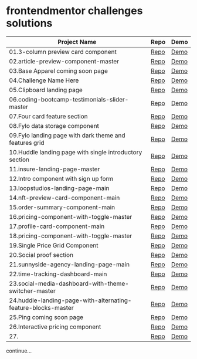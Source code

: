 # frontendmentor challenges solutions
|Project Name |  Repo | Demo|
|-------------|-------|-----|
|01.3-column preview card component| [Repo](https://github.com/moeinnazari/frontendmentor-challlenges/tree/main/3-column%20preview%20card%20component) |[Demo](https://moeinnazari.github.io/frontendmentor-challlenges/3-column%20preview%20card%20component/)|
|02.article-preview-component-master|[Repo](https://github.com/moeinnazari/frontendmentor-challlenges/tree/main/article-preview-component-master)|[Demo](https://moeinnazari.github.io/frontendmentor-challlenges/article-preview-component-master/)|
|03.Base Apparel coming soon page|[Repo](https://github.com/moeinnazari/frontendmentor-challlenges/tree/main/Base%20Apparel%20coming%20soon%20page)|[Demo](https://moeinnazari.github.io/frontendmentor-challlenges/Base%20Apparel%20coming%20soon%20page)|
|04.Challenge Name Here|[Repo](https://github.com/moeinnazari/frontendmentor-challlenges/tree/main/Challenge%20Name%20Here)|[Demo](https://moeinnazari.github.io/frontendmentor-challlenges/Challenge%20Name%20Here)|
|05.Clipboard landing page|[Repo](https://github.com/moeinnazari/frontendmentor-challlenges/tree/main/CLipboard%20landing%20page)|[Demo](https://moeinnazari.github.io/frontendmentor-challlenges/Clipboard%20landing%20page)|
|06.coding-bootcamp-testimonials-slider-master|[Repo](https://github.com/moeinnazari/frontendmentor-challlenges/tree/main/coding-bootcamp-testimonials-slider-master)|[Demo](https://moeinnazari.github.io/frontendmentor-challlenges/coding-bootcamp-testimonials-slider-master)|
|07.Four card feature section|[Repo](https://github.com/moeinnazari/frontendmentor-challlenges/tree/main/Four%20card%20feature%20section)|[Demo](https://moeinnazari.github.io/frontendmentor-challlenges/Four%20card%20feature%20section)|
|08.Fylo data storage component|[Repo](https://github.com/moeinnazari/frontendmentor-challlenges/tree/main/Fylo%20data%20storage%20component)|[Demo](https://moeinnazari.github.io/frontendmentor-challlenges/Fylo%20data%20storage%20component)|
|09.Fylo landing page with dark theme and features grid|[Repo](https://github.com/moeinnazari/frontendmentor-challlenges/tree/main/Fylo%20landing%20page%20with%20dark%20theme%20and%20features%20grid)|[Demo](https://moeinnazari.github.io/frontendmentor-challlenges/Fylo%20landing%20page%20with%20dark%20theme%20and%20features%20grid)|
|10.Huddle landing page with single introductory section|[Repo](https://github.com/moeinnazari/frontendmentor-challlenges/tree/main/Huddle%20landing%20page%20with%20single%20introductory%20section)|[Demo](https://moeinnazari.github.io/frontendmentor-challlenges/Huddle%20landing%20page%20with%20single%20introductory%20section)|
|11.insure-landing-page-master|[Repo](https://github.com/moeinnazari/frontendmentor-challlenges/tree/main/insure-landing-page-master)|[Demo](https://moeinnazari.github.io/frontendmentor-challlenges/insure-landing-page-master)|
|12.Intro component with sign up form|[Repo](https://github.com/moeinnazari/frontendmentor-challlenges/tree/main/Intro%20component%20with%20sign%20up%20form)|[Demo](https://moeinnazari.github.io/frontendmentor-challlenges/Intro%20component%20with%20sign%20up%20form)|
|13.loopstudios-landing-page-main|[Repo](https://github.com/moeinnazari/frontendmentor-challlenges/tree/main/loopstudios-landing-page-main)|[Demo](https://moeinnazari.github.io/frontendmentor-challlenges/loopstudios-landing-page-main)|
|14.nft-preview-card-component-main|[Repo](https://github.com/moeinnazari/frontendmentor-challlenges/tree/main/nft-preview-card-component-main)|[Demo](https://moeinnazari.github.io/frontendmentor-challlenges/nft-preview-card-component-main)|
|15.order-summary-component-main|[Repo](https://github.com/moeinnazari/frontendmentor-challlenges/tree/main/order-summary-component-main)|[Demo](https://moeinnazari.github.io/frontendmentor-challlenges/order-summary-component-main)|
|16.pricing-component-with-toggle-master|[Repo](https://github.com/moeinnazari/frontendmentor-challlenges/tree/main/pricing-component-with-toggle-master)|[Demo](https://moeinnazari.github.io/frontendmentor-challlenges/pricing-component-with-toggle-master)|
|17.profile-card-component-main|[Repo](https://github.com/moeinnazari/frontendmentor-challlenges/tree/main/profile-card-component-main)|[Demo](https://moeinnazari.github.io/frontendmentor-challlenges/profile-card-component-main)|
|18.pricing-component-with-toggle-master|[Repo](https://github.com/moeinnazari/frontendmentor-challlenges/tree/main/project-tracking-intro-component-master)|[Demo](https://moeinnazari.github.io/frontendmentor-challlenges/project-tracking-intro-component-master)|
|19.Single Price Grid Component|[Repo](https://github.com/moeinnazari/frontendmentor-challlenges/tree/main/Single%20Price%20Grid%20Component)|[Demo](https://moeinnazari.github.io/frontendmentor-challlenges/Single%20Price%20Grid%20Component)|
|20.Social proof section|[Repo](https://github.com/moeinnazari/frontendmentor-challlenges/tree/main/Social%20proof%20section)|[Demo](https://moeinnazari.github.io/frontendmentor-challlenges/Social%20proof%20section)|
|21.sunnyside-agency-landing-page-main|[Repo](https://github.com/moeinnazari/frontendmentor-challlenges/tree/main/sunnyside-agency-landing-page-main)|[Demo](https://moeinnazari.github.io/frontendmentor-challlenges/sunnyside-agency-landing-page-main)|
|22.time-tracking-dashboard-main|[Repo](https://github.com/moeinnazari/frontendmentor-challlenges/tree/main/time-tracking-dashboard-main)|[Demo](https://moeinnazari.github.io/frontendmentor-challlenges/time-tracking-dashboard-main)|
|23.social-media-dashboard-with-theme-switcher-master|[Repo](https://github.com/moeinnazari/frontendmentor-challlenges/tree/main/social-media-dashboard-with-theme-switcher-master)|[Demo](https://moeinnazari.github.io/frontendmentor-challlenges/social-media-dashboard-with-theme-switcher-master)|
|24.huddle-landing-page-with-alternating-feature-blocks-master|[Repo](https://github.com/moeinnazari/frontendmentor-challlenges/tree/main/huddle-landing-page-with-alternating-feature-blocks-master)|[Demo](https://moeinnazari.github.io/frontendmentor-challlenges/huddle-landing-page-with-alternating-feature-blocks-master)|
|25.Ping coming soon page|[Repo](https://github.com/moeinnazari/frontendmentor-challlenges/tree/main/Ping%20coming%20soon%20page)|[Demo](https://moeinnazari.github.io/frontendmentor-challlenges/Ping%20coming%20soon%20page)|
|26.Interactive pricing component|[Repo](https://github.com/moeinnazari/frontendmentor-challlenges/tree/main/Interactive%20pricing%20component)|[Demo](https://moeinnazari.github.io/frontendmentor-challlenges/Interactive%20pricing%20component)|
|27.|[Repo]()|[Demo]()|


continue...

